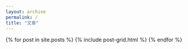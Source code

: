 ```yaml
---
layout: archive
permalink: /
title: "文章"
---
```


<div class="tiles">
{% for post in site.posts %}
	{% include post-grid.html %}
{% endfor %}
</div><!-- /.tiles -->
